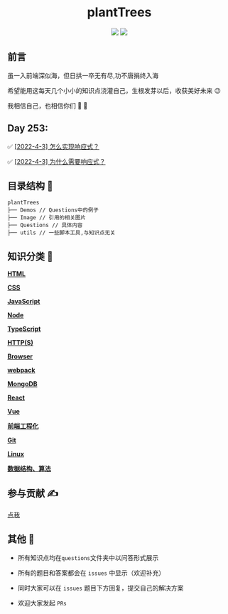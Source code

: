 <h1 align="center">plantTrees</h1>

<p align="center">
  <img src="https://img.shields.io/badge/license-MIT-blue.svg"> 
  <a href="https://github.com/HJY-xh/plantTrees/pulls"><img src="https://img.shields.io/badge/PRs-welcome-brightgreen.svg"></a>
</p>

## 前言

虽一入前端深似海，但日拱一卒无有尽,功不唐捐终入海

希望能用这每天几个小小的知识点浇灌自己，生根发芽以后，收获美好未来 😉

我相信自己，也相信你们 💪 💪

## Day 253:

✅ [[2022-4-3] 怎么实现响应式？](https://github.com/HJY-xh/plantTrees/issues/552)

✅ [[2022-4-3] 为什么需要响应式？](https://github.com/HJY-xh/plantTrees/issues/551)

## 目录结构 📁

```
plantTrees
├── Demos // Questions中的例子
├── Image // 引用的相关图片
├── Questions // 具体内容
├── utils // 一些脚本工具,与知识点无关
```

## 知识分类 📄

[**HTML**](https://github.com/HJY-xh/plantTrees/blob/master/Questions/HTML.md)

[**CSS**](https://github.com/HJY-xh/plantTrees/blob/master/Questions/CSS.md)

[**JavaScript**](https://github.com/HJY-xh/plantTrees/blob/master/Questions/JavaScript.md)

[**Node**](https://github.com/HJY-xh/plantTrees/blob/master/Questions/Node.md)

[**TypeScript**](https://github.com/HJY-xh/plantTrees/blob/master/Questions/TypeScript.md)

[**HTTP(S)**](<https://github.com/HJY-xh/plantTrees/blob/master/Questions/HTTP(S).md>)

[**Browser**](https://github.com/HJY-xh/plantTrees/blob/master/Questions/Browser.md)

[**webpack**](https://github.com/HJY-xh/plantTrees/blob/master/Questions/webpack.md)

[**MongoDB**](https://github.com/HJY-xh/plantTrees/blob/master/Questions/MongoDB.md)

[**React**](https://github.com/HJY-xh/plantTrees/blob/master/Questions/React.md)

[**Vue**](https://github.com/HJY-xh/plantTrees/blob/master/Questions/Vue.md)

[**前端工程化**](https://github.com/HJY-xh/plantTrees/blob/master/Questions/%E5%89%8D%E7%AB%AF%E5%B7%A5%E7%A8%8B%E5%8C%96.md)

[**Git**](https://github.com/HJY-xh/plantTrees/blob/master/Questions/Git.md)

[**Linux**](https://github.com/HJY-xh/plantTrees/blob/master/Questions/Linux.md)

[**数据结构、算法**](https://github.com/HJY-xh/plantTrees/blob/master/Questions/%E6%95%B0%E6%8D%AE%E7%BB%93%E6%9E%84%E3%80%81%E7%AE%97%E6%B3%95.md)

## 参与贡献 ✍️

[点我](https://github.com/HJY-xh/plantTrees/wiki/%E5%A6%82%E4%BD%95%E5%8F%82%E4%B8%8E%E8%B4%A1%E7%8C%AE%EF%BC%9F)

## 其他 📢

-   所有知识点均在`questions`文件夹中以问答形式展示

-   所有的题目和答案都会在 `issues` 中显示（欢迎补充）

-   同时大家可以在 `issues` 题目下方回复，提交自己的解决方案

-   欢迎大家发起 `PRs`
